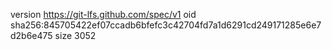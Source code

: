 version https://git-lfs.github.com/spec/v1
oid sha256:845705422ef07ccadb6bfefc3c42704fd7a1d6291cd249171285e6e7d2b6e475
size 3052
